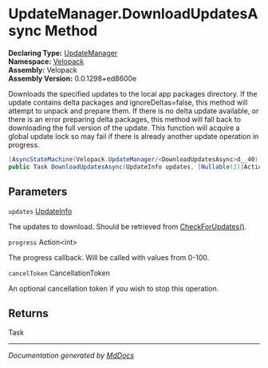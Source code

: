 ﻿<!--  
  <auto-generated>   
    The contents of this file were generated by a tool.  
    Changes to this file may be list if the file is regenerated  
  </auto-generated>   
-->

# UpdateManager.DownloadUpdatesAsync Method

**Declaring Type:** [UpdateManager](../index.md)  
**Namespace:** [Velopack](../../index.md)  
**Assembly:** Velopack  
**Assembly Version:** 0.0.1298+ed8600e

Downloads the specified updates to the local app packages directory. If the update contains delta packages and ignoreDeltas\=false,  this method will attempt to unpack and prepare them. If there is no delta update available, or there is an error preparing delta  packages, this method will fall back to downloading the full version of the update. This function will acquire a global update lock so may fail if there is already another update operation in progress.

```csharp
[AsyncStateMachine(Velopack.UpdateManager/<DownloadUpdatesAsync>d__40)]
public Task DownloadUpdatesAsync(UpdateInfo updates, [Nullable(2)]Action<int> progress = null, CancellationToken cancelToken = default);
```

## Parameters

`updates`  [UpdateInfo](../../UpdateInfo/index.md)

The updates to download. Should be retrieved from [CheckForUpdates()](CheckForUpdates.md).

`progress`  Action\<int\>

The progress callback. Will be called with values from 0\-100.

`cancelToken`  CancellationToken

An optional cancellation token if you wish to stop this operation.

## Returns

Task

___

*Documentation generated by [MdDocs](https://github.com/ap0llo/mddocs)*
